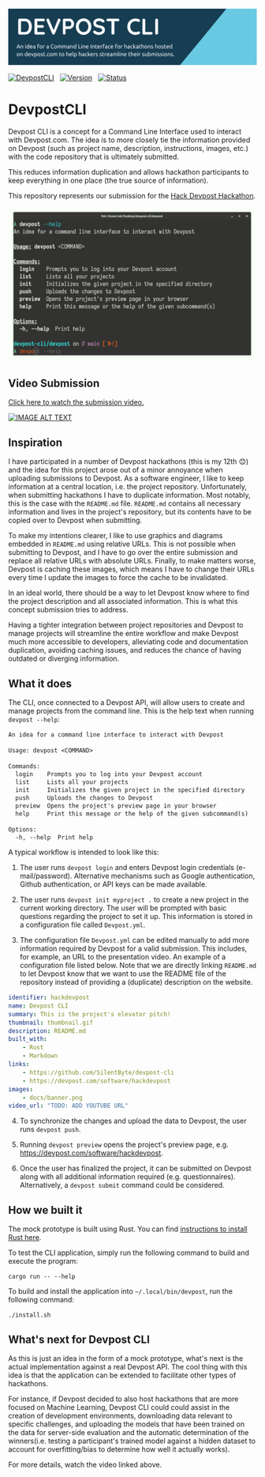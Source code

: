 
![DevpostCLI](docs/banner.png)

[![DevpostCLI](https://img.shields.io/badge/cli-devpost-163d52.svg?style=for-the-badge)](https://github.com/SilentByte/devpost-cli) &nbsp;
[![Version](https://img.shields.io/badge/version-1.0-05A5CC.svg?style=for-the-badge)](https://github.com/SilentByte/devpost-cli) &nbsp;
[![Status](https://img.shields.io/badge/status-working-00B20E.svg?style=for-the-badge)](https://github.com/SilentByte/devpost-cli)


# DevpostCLI

Devpost CLI is a concept for a Command Line Interface used to interact with Devpost.com. The idea is to more closely tie the information provided on Devpost (such as project name, description, instructions, images, etc.) with the code repository that is ultimately submitted.

This reduces information duplication and allows hackathon participants to keep everything in one place (the true source of information).

This repository represents our submission for the [Hack Devpost Hackathon](https://hackdevpost.devpost.com/).

![DevpostCLI](docs/cli.gif)


## Video Submission

[Click here to watch the submission video.](https://www.youtube.com/watch?v=kK75PC9GS7g)

[![IMAGE ALT TEXT](http://img.youtube.com/vi/kK75PC9GS7g/0.jpg)](https://www.youtube.com/watch?v=kK75PC9GS7g)


## Inspiration

I have participated in a number of Devpost hackathons (this is my 12th 😊) and the idea for this project arose out of a minor annoyance when uploading submissions to Devpost. As a software engineer, I like to keep information at a central location, i.e. the project repository. Unfortunately, when submitting hackathons I have to duplicate information. Most notably, this is the case with the `README.md` file. `README.md` contains all necessary information and lives in the project's repository, but its contents have to be copied over to Devpost when submitting.

To make my intentions clearer, I like to use graphics and diagrams embedded in `README.md` using relative URLs. This is not possible when submitting to Devpost, and I have to go over the entire submission and replace all relative URLs with absolute URLs. Finally, to make matters worse, Devpost is caching these images, which means I have to change their URLs every time I update the images to force the cache to be invalidated.

In an ideal world, there should be a way to let Devpost know where to find the project description and all associated information. This is what this concept submission tries to address.

Having a tighter integration between project repositories and Devpost to manage projects will streamline the entire workflow and make Devpost much more accessible to developers, alleviating code and documentation duplication, avoiding caching issues, and reduces the chance of having outdated or diverging information.


## What it does

The CLI, once connected to a Devpost API, will allow users to create and manage projects from the command line. This is the help text when running `devpost --help`:

```
An idea for a command line interface to interact with Devpost

Usage: devpost <COMMAND>

Commands:
  login    Prompts you to log into your Devpost account
  list     Lists all your projects
  init     Initializes the given project in the specified directory
  push     Uploads the changes to Devpost
  preview  Opens the project's preview page in your browser
  help     Print this message or the help of the given subcommand(s)

Options:
  -h, --help  Print help
```

A typical workflow is intended to look like this:

1) The user runs `devpost login` and enters Devpost login credentials (e-mail/password). Alternative mechanisms such as Google authentication, Github authentication, or API keys can be made available.

2) The user runs `devpost init myproject .` to create a new project in the current working directory. The user will be prompted with basic questions regarding the project to set it up. This information is stored in a configuration file called `Devpost.yml`.

3) The configuration file `Devpost.yml` can be edited manually to add more information required by Devpost for a valid submission. This includes, for example, an URL to the presentation video. An example of a configuration file listed below. Note that we are directly linking `README.md` to let Devpost know that we want to use the README file of the repository instead of providing a (duplicate) description on the website.

```yaml
identifier: hackdevpost
name: Devpost CLI
summary: This is the project's elevator pitch!
thumbnail: thumbnail.gif
description: README.md
built_with:
    - Rust
    - Markdown
links:
    - https://github.com/SilentByte/devpost-cli
    - https://devpost.com/software/hackdevpost
images:
    - docs/banner.png
video_url: "TODO: ADD YOUTUBE URL"
```

4. To synchronize the changes and upload the data to Devpost, the user runs `devpost push`.

5. Running `devpost preview` opens the project's preview page, e.g. https://devpost.com/software/hackdevpost.

6. Once the user has finalized the project, it can be submitted on Devpost along with all additional information required (e.g. questionnaires). Alternatively, a `devpost submit` command could be considered.


## How we built it

The mock prototype is built using Rust. You can find [instructions to install Rust here](https://rustup.rs).

To test the CLI application, simply run the following command to build and execute the program:

```
cargo run -- --help
```

To build and install the application into `~/.local/bin/devpost`, run the following command:

```
./install.sh
```


## What's next for Devpost CLI

As this is just an idea in the form of a mock prototype, what's next is the actual implementation against a real Devpost API. The cool thing with this idea is that the application can be extended to facilitate other types of hackathons.

For instance, if Devpost decided to also host hackathons that are more focused on Machine Learning, Devpost CLI could could assist in the creation of development environments, downloading data relevant to specific challenges, and uploading the models that have been trained on the data for server-side evaluation and the automatic determination of the winners(i.e. testing a participant's trained model against a hidden dataset to account for overfitting/bias to determine how well it actually works).

For more details, watch the video linked above.
